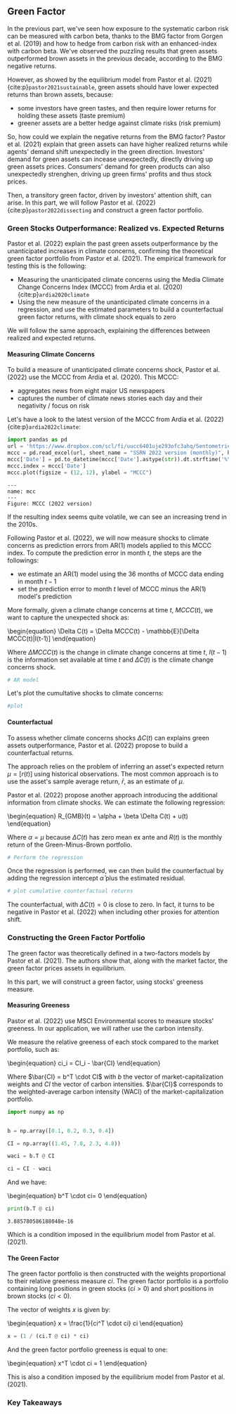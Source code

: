 ## Green Factor

In the previous part, we've seen how exposure to the systematic carbon risk can be measured with carbon beta, thanks to the BMG factor from Gorgen et al. (2019) and how to hedge from carbon risk with an enhanced-index with carbon beta. We've observed the puzzling results that green assets outperformed brown assets in the previous decade, according to the BMG negative returns.

However, as showed by the equilibrium model from Pastor et al. (2021) {cite:p}`pastor2021sustainable`, green assets should have lower expected returns than brown assets, because:
- some investors have green tastes, and then require lower returns for holding these assets (taste premium)
- greener assets are a better hedge against climate risks (risk premium)

So, how could we explain the negative returns from the BMG factor? Pastor et al. (2021) explain that green assets can have higher realized returns while agents' demand shift unexpectedly in the green direction. Investors' demand for green assets can incease unexpectedly, directly driving up green assets prices. Consumers' demand for green products can also unexpectedly strenghen, driving up green firms' profits and thus stock prices.

Then, a transitory green factor, driven by investors' attention shift, can arise. In this part, we will follow Pastor et al. (2022) {cite:p}`pastor2022dissecting` and construct a green factor portfolio. 

### Green Stocks Outperformance: Realized vs. Expected Returns

Pastor et al. (2022) explain the past green assets outperformance by the unanticipated increases in climate concerns, confirming the theoretical green factor portfolio from Pastor et al. (2021). 
The empirical framework for testing this is the following:
- Measuring the unanticipated climate concerns using the Media Climate Change Concerns Index (MCCC) from Ardia et al. (2020) {cite:p}`ardia2020climate`
- Using the new measure of the unanticipated climate concerns in a regression, and use the estimated parameters to build a counterfactual green factor returns, with climate shock equals to zero

We will follow the same approach, explaining the differences between realized and expected returns.

#### Measuring Climate Concerns

To build a measure of unanticipated climate concerns shock, Pastor et al. (2022) use the MCCC from Ardia et al. (2020). This MCCC:
- aggregates news from eight major US newspapers
- captures the number of climate news stories each day and their negativity / focus on risk

Let's have a look to the latest version of the MCCC from Ardia et al. (2022) {cite:p}`ardia2022climate`:
```Python
import pandas as pd
url = 'https://www.dropbox.com/scl/fi/uucc6401uje293ofc3ahq/Sentometrics_US_Media_Climate_Change_Index.xlsx?dl=1&rlkey=jvgb6xg9w4ctdz5cdl6qun5md'
mccc = pd.read_excel(url, sheet_name = "SSRN 2022 version (monthly)", header = 5)[['Date','Aggregate']]
mccc['Date'] = pd.to_datetime(mccc['Date'].astype(str)).dt.strftime('%Y-%m')
mccc.index = mccc['Date']
mccc.plot(figsize = (12, 12), ylabel = "MCCC")
```

```{figure} mcc.png
---
name: mcc
---
Figure: MCCC (2022 version)
```

If the resulting index seems quite volatile, we can see an increasing trend in the 2010s.

Following Pastor et al. (2022), we will now measure shocks to climate concerns as prediction errors from AR(1) models applied to this MCCC index. To compute the prediction error in month $t$, the steps are the followings:
- we estimate an AR(1) model using the 36 months of MCCC data ending in month $t-1$
- set the prediction error to month $t$ level of MCCC minus the AR(1) model's prediction

More formally, given a climate change concerns at time $t$, $MCCC(t)$, we want to capture the unexpected shock as:

\begin{equation}
\Delta C(t) = \Delta MCCC(t) - \mathbb{E}[\Delta MCCC(t)|I(t-1)]
\end{equation}

Where $\Delta MCCC(t)$ is the change in climate change concerns at time $t$, $I(t-1)$ is the information set available at time $t$ and $\Delta C(t)$ is the climate change concerns shock.


```Python
# AR model
```

Let's plot the cumultative shocks to climate concerns:
```Python
#plot
```
#### Counterfactual

To assess whether climate concerns shocks $\Delta C (t)$ can explains green assets outperformance, Pastor et al. (2022) propose to build a counterfactual returns. 

The approach relies on the problem of inferring an asset's expected return $\mu = \mathbb[r(t)]$ using historical observations. The most common approach is to use the asset's sample average return, $\bar{r}$, as an estimate of $\mu$.

Pastor et al. (2022) propose another approach introducing the additional information from climate shocks. We can estimate the following regression:

\begin{equation}
R_{GMB}(t) = \alpha + \beta \Delta C(t) + u(t)
\end{equation}

Where $\alpha = \mu$ because $\Delta C(t)$ has zero mean ex ante and $R(t)$ is the monthly return of the Green-Minus-Brown portfolio.

```Python
# Perform the regression
```
Once the regression is performed, we can then build the counterfactual by adding the regression intercept $\hat{\alpha}$ plus the estimated residual.

```Python
# plot cumulative counterfactual returns
```

The counterfactual, with $\Delta C(t) = 0$ is close to zero. In fact, it turns to be negative in Pastor et al. (2022) when including other proxies for attention shift. 

### Constructing the Green Factor Portfolio

The green factor was theoretically defined in a two-factors models by Pastor et al. (2021). The authors show that, along with the market factor, the green factor prices assets in equilibrium. 

In this part, we will construct a green factor, using stocks' greeness measure.

#### Measuring Greeness

Pastor et al. (2022) use MSCI Environmental scores to measure stocks' greeness. In our application, we will rather use the carbon intensity. 

We measure the relative greeness of each stock compared to the market portfolio, such as:

\begin{equation}
ci_i = CI_i - \bar{CI} 
\end{equation}

Where $\bar{CI} = b^T \cdot CI$ with $b$ the vector of market-capitalization weights and $CI$ the vector of carbon intensities. $\bar{CI}$ corresponds to the weighted-average carbon intensity (WACI) of the market-capitalization portfolio.

```Python
import numpy as np


b = np.array([0.1, 0.2, 0.3, 0.4])

CI = np.array((1.45, 7.8, 2.3, 4.8))

waci = b.T @ CI

ci = CI - waci
```

And we have:

\begin{equation}
b^T \cdot ci= 0
\end{equation}

```Python
print(b.T @ ci)
```
```
3.885780586188048e-16
```

Which is a condition imposed in the equilibrium model from Pastor et al. (2021).

#### The Green Factor

The green factor portfolio is then constructed with the weights proportional to their relative greeness measure $ci$. The green factor portfolio is a portfolio containing long positions in green stocks ($ci>0$) and short positions in brown stocks ($ci<0$).

The vector of weights $x$ is given by:

\begin{equation}
x = \frac{1}{ci^T \cdot ci} ci
\end{equation}

```Python
x = (1 / (ci.T @ ci) * ci)
```

And the green factor portfolio greeness is equal to one:

\begin{equation}
x^T \cdot ci = 1
\end{equation}

This is also a condition imposed by the equilibrium model from Pastor et al. (2021).

### Key Takeaways






